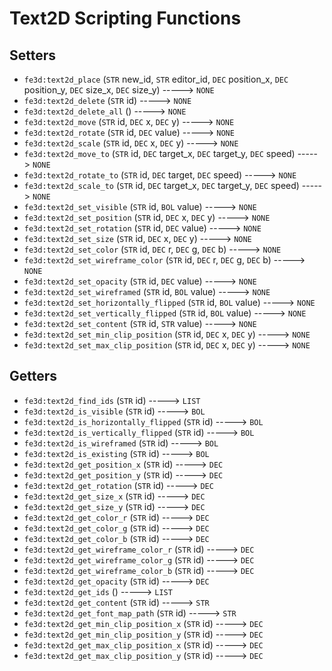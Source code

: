 # Text2D Scripting Functions

## Setters

- `fe3d:text2d_place` (`STR` new_id, `STR` editor_id, `DEC` position_x, `DEC` position_y, `DEC` size_x, `DEC` size_y) -----> `NONE`
- `fe3d:text2d_delete` (`STR` id) -----> `NONE`
- `fe3d:text2d_delete_all` () -----> `NONE`
- `fe3d:text2d_move` (`STR` id, `DEC` x, `DEC` y) -----> `NONE`
- `fe3d:text2d_rotate` (`STR` id, `DEC` value) -----> `NONE`
- `fe3d:text2d_scale` (`STR` id, `DEC` x, `DEC` y) -----> `NONE`
- `fe3d:text2d_move_to` (`STR` id, `DEC` target_x, `DEC` target_y, `DEC` speed) -----> `NONE`
- `fe3d:text2d_rotate_to` (`STR` id, `DEC` target, `DEC` speed) -----> `NONE`
- `fe3d:text2d_scale_to` (`STR` id, `DEC` target_x, `DEC` target_y, `DEC` speed) -----> `NONE`
- `fe3d:text2d_set_visible` (`STR` id, `BOL` value) -----> `NONE`
- `fe3d:text2d_set_position` (`STR` id, `DEC` x, `DEC` y) -----> `NONE`
- `fe3d:text2d_set_rotation` (`STR` id, `DEC` value) -----> `NONE`
- `fe3d:text2d_set_size` (`STR` id, `DEC` x, `DEC` y) -----> `NONE`
- `fe3d:text2d_set_color` (`STR` id, `DEC` r, `DEC` g, `DEC` b) -----> `NONE`
- `fe3d:text2d_set_wireframe_color` (`STR` id, `DEC` r, `DEC` g, `DEC` b) -----> `NONE`
- `fe3d:text2d_set_opacity` (`STR` id, `DEC` value) -----> `NONE`
- `fe3d:text2d_set_wireframed` (`STR` id, `BOL` value) -----> `NONE`
- `fe3d:text2d_set_horizontally_flipped` (`STR` id, `BOL` value) -----> `NONE`
- `fe3d:text2d_set_vertically_flipped` (`STR` id, `BOL` value) -----> `NONE`
- `fe3d:text2d_set_content` (`STR` id, `STR` value) -----> `NONE`
- `fe3d:text2d_set_min_clip_position` (`STR` id, `DEC` x, `DEC` y) -----> `NONE`
- `fe3d:text2d_set_max_clip_position` (`STR` id, `DEC` x, `DEC` y) -----> `NONE`

## Getters

- `fe3d:text2d_find_ids` (`STR` id) -----> `LIST`
- `fe3d:text2d_is_visible` (`STR` id) -----> `BOL`
- `fe3d:text2d_is_horizontally_flipped` (`STR` id) -----> `BOL`
- `fe3d:text2d_is_vertically_flipped` (`STR` id) -----> `BOL`
- `fe3d:text2d_is_wireframed` (`STR` id) -----> `BOL`
- `fe3d:text2d_is_existing` (`STR` id) -----> `BOL`
- `fe3d:text2d_get_position_x` (`STR` id) -----> `DEC`
- `fe3d:text2d_get_position_y` (`STR` id) -----> `DEC`
- `fe3d:text2d_get_rotation` (`STR` id) -----> `DEC`
- `fe3d:text2d_get_size_x` (`STR` id) -----> `DEC`
- `fe3d:text2d_get_size_y` (`STR` id) -----> `DEC`
- `fe3d:text2d_get_color_r` (`STR` id) -----> `DEC`
- `fe3d:text2d_get_color_g` (`STR` id) -----> `DEC`
- `fe3d:text2d_get_color_b` (`STR` id) -----> `DEC`
- `fe3d:text2d_get_wireframe_color_r` (`STR` id) -----> `DEC`
- `fe3d:text2d_get_wireframe_color_g` (`STR` id) -----> `DEC`
- `fe3d:text2d_get_wireframe_color_b` (`STR` id) -----> `DEC`
- `fe3d:text2d_get_opacity` (`STR` id) -----> `DEC`
- `fe3d:text2d_get_ids` () -----> `LIST`
- `fe3d:text2d_get_content` (`STR` id) -----> `STR`
- `fe3d:text2d_get_font_map_path` (`STR` id) -----> `STR`
- `fe3d:text2d_get_min_clip_position_x` (`STR` id) -----> `DEC`
- `fe3d:text2d_get_min_clip_position_y` (`STR` id) -----> `DEC`
- `fe3d:text2d_get_max_clip_position_x` (`STR` id) -----> `DEC`
- `fe3d:text2d_get_max_clip_position_y` (`STR` id) -----> `DEC`
